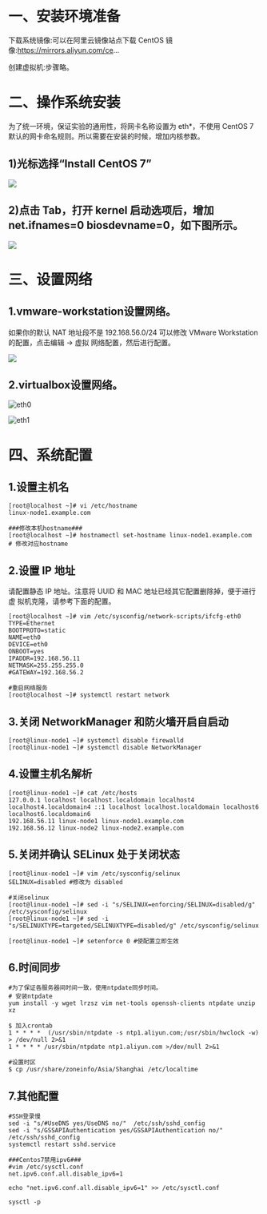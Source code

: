 # 一、安装环境准备

下载系统镜像:可以在阿里云镜像站点下载 CentOS 镜像:https://mirrors.aliyun.com/ce...

创建虚拟机:步骤略。

# 二、操作系统安装
 为了统一环境，保证实验的通用性，将网卡名称设置为 eth*，不使用 CentOS 7 默认的网卡命名规则。所以需要在安装的时候，增加内核参数。
 
 ## 1)光标选择“Install CentOS 7”
 
  ![](https://github.com/Lancger/opsfull/blob/master/images/install%20centos7.png)

 ## 2)点击 Tab，打开 kernel 启动选项后，增加 net.ifnames=0 biosdevname=0，如下图所示。
 
  ![](https://github.com/Lancger/opsfull/blob/master/images/change%20network.png)

# 三、设置网络

## 1.vmware-workstation设置网络。

如果你的默认 NAT 地址段不是 192.168.56.0/24 可以修改 VMware Workstation 的配置，点击编辑 -> 虚拟 网络配置，然后进行配置。

  ![](https://github.com/Lancger/opsfull/blob/master/images/vmware-network.png)

## 2.virtualbox设置网络。

  ![eth0](https://github.com/Lancger/opsfull/blob/master/images/virtualbox-network-eth0.jpg)
  
  ![eth1](https://github.com/Lancger/opsfull/blob/master/images/virtualbox-network-eth1.png)

# 四、系统配置

## 1.设置主机名
```
[root@localhost ~]# vi /etc/hostname 
linux-node1.example.com

###修改本机hostname###
[root@localhost ~]# hostnamectl set-hostname linux-node1.example.com  # 修改对应hostname
```

## 2.设置 IP 地址
  
  请配置静态 IP 地址。注意将 UUID 和 MAC 地址已经其它配置删除掉，便于进行虚 拟机克隆，请参考下面的配置。
```
[root@localhost ~]# vim /etc/sysconfig/network-scripts/ifcfg-eth0 
TYPE=Ethernet
BOOTPROTO=static 
NAME=eth0 
DEVICE=eth0 
ONBOOT=yes 
IPADDR=192.168.56.11 
NETMASK=255.255.255.0 
#GATEWAY=192.168.56.2

#重启网络服务
[root@localhost ~]# systemctl restart network

```

## 3.关闭 NetworkManager 和防火墙开启自启动
```
[root@linux-node1 ~]# systemctl disable firewalld 
[root@linux-node1 ~]# systemctl disable NetworkManager
```

## 4.设置主机名解析
```
[root@linux-node1 ~]# cat /etc/hosts
127.0.0.1 localhost localhost.localdomain localhost4 localhost4.localdomain4 ::1 localhost localhost.localdomain localhost6 localhost6.localdomain6 
192.168.56.11 linux-node1 linux-node1.example.com
192.168.56.12 linux-node2 linux-node2.example.com
```
## 5.关闭并确认 SELinux 处于关闭状态
```
[root@linux-node1 ~]# vim /etc/sysconfig/selinux 
SELINUX=disabled #修改为 disabled

#关闭selinux
[root@linux-node1 ~]# sed -i "s/SELINUX=enforcing/SELINUX=disabled/g" /etc/sysconfig/selinux
[root@linux-node1 ~]# sed -i "s/SELINUXTYPE=targeted/SELINUXTYPE=disabled/g" /etc/sysconfig/selinux

[root@linux-node1 ~]# setenforce 0 #使配置立即生效
```
## 6.时间同步
```
#为了保证各服务器间时间一致，使用ntpdate同步时间。
# 安装ntpdate
yum install -y wget lrzsz vim net-tools openssh-clients ntpdate unzip xz

$ 加入crontab
1 * * * *  (/usr/sbin/ntpdate -s ntp1.aliyun.com;/usr/sbin/hwclock -w) > /dev/null 2>&1
1 * * * * /usr/sbin/ntpdate ntp1.aliyun.com >/dev/null 2>&1

#设置时区
$ cp /usr/share/zoneinfo/Asia/Shanghai /etc/localtime
```
## 7.其他配置
```
#SSH登录慢
sed -i "s/#UseDNS yes/UseDNS no/"  /etc/ssh/sshd_config
sed -i "s/GSSAPIAuthentication yes/GSSAPIAuthentication no/"  /etc/ssh/sshd_config
systemctl restart sshd.service

###Centos7禁用ipv6###
#vim /etc/sysctl.conf 
net.ipv6.conf.all.disable_ipv6=1

echo "net.ipv6.conf.all.disable_ipv6=1" >> /etc/sysctl.conf 

sysctl -p
```
